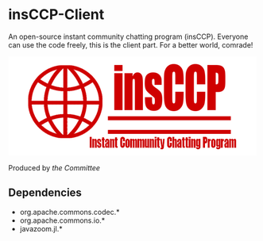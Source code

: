 # insCCP-Client

An open-source instant community chatting program (insCCP). Everyone can use the code freely, this is the client part. For a better world, comrade!

![logo](README/logo.png)

Produced by *the Committee*

## Dependencies

- org.apache.commons.codec.\*
- org.apache.commons.io.\*
- javazoom.jl.\*


